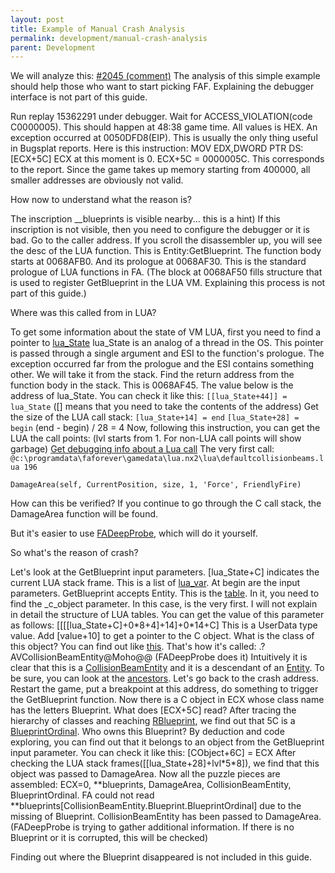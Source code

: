 ```yaml
---
layout: post
title: Example of Manual Crash Analysis
permalink: development/manual-crash-analysis
parent: Development
---
```


We will analyze this: [#2045 (comment)](https://github.com/FAForever/fa/issues/2045#issuecomment-924210717)
The analysis of this simple example should help those who want to start picking FAF.
Explaining the debugger interface is not part of this guide.

Run replay 15362291 under debugger. Wait for ACCESS_VIOLATION(code C0000005).
This should happen at 48:38 game time. All values is HEX.
An exception occurred at 0050DFD8(EIP).
This is usually the only thing useful in Bugsplat reports.
Here is this instruction: MOV EDX,DWORD PTR DS:[ECX+5C]
ECX at this moment is 0. ECX+5C = 0000005C. This corresponds to the report.
Since the game takes up memory starting from 400000, all smaller addresses are obviously not valid.

How now to understand what the reason is?

The inscription \_\_blueprints is visible nearby... this is a hint)
If this inscription is not visible, then you need to configure the debugger or it is bad.
Go to the caller address. If you scroll the disassembler up, you will see the desc of the LUA function.
This is Entity:GetBlueprint. The function body starts at 0068AFB0.
And its prologue at 0068AF30. This is the standard prologue of LUA functions in FA.
(The block at 0068AF50 fills structure that is used to register GetBlueprint in the LUA VM.
Explaining this process is not part of this guide.)

Where was this called from in LUA?

To get some information about the state of VM LUA, first you need to find a pointer to [lua_State](https://github.com/FAForever/FA-Binary-Patches/blob/360ed5705940bc80fde52aedf3b3afdb2586e57c/sections/include/moho.h#L167)
lua_State is an analog of a thread in the OS.
This pointer is passed through a single argument and ESI to the function's prologue.
The exception occurred far from the prologue and the ESI contains something other.
We will take it from the stack. Find the return address from the function body in the stack. This is 0068AF45.
The value below is the address of lua_State. You can check it like this: `[[lua_State+44]] = lua_State`
([] means that you need to take the contents of the address)
Get the size of the LUA call stack:
`[lua_State+14] = end`
`[lua_State+28] = begin`
(end - begin) / 28 = 4
Now, following this instruction, you can get the LUA the call points:
(lvl starts from 1. For non-LUA call points will show garbage)
[Get debugging info about a Lua call](https://github.com/FAForever/FA-Binary-Patches/blob/360ed5705940bc80fde52aedf3b3afdb2586e57c/sections/include/global.h#L9)
The very first call:
`@c:\programdata\faforever\gamedata\lua.nx2\lua\defaultcollisionbeams.lua 196`

```
DamageArea(self, CurrentPosition, size, 1, 'Force', FriendlyFire)
```

How can this be verified? If you continue to go through the C call stack, the DamageArea function will be found.

But it's easier to use [FADeepProbe](https://github.com/FAForever/FADeepProbe), which will do it yourself.

So what's the reason of crash?

Let's look at the GetBlueprint input parameters.
[lua_State+C] indicates the current LUA stack frame. This is a list of [lua_var](https://github.com/FAForever/FA-Binary-Patches/blob/360ed5705940bc80fde52aedf3b3afdb2586e57c/sections/include/moho.h#L147).
At begin are the input parameters. GetBlueprint accepts Entity. This is the [table](https://lua.org/source/5.0/lobject.h.html#Table).
In it, you need to find the \_c_object parameter. In this case, is the very first.
I will not explain in detail the structure of LUA tables.
You can get the value of this parameter as follows: [[[[lua_State+C]+0\*8+4]+14]+0\*14+C]
This is a UserData type value. Add [value+10] to get a pointer to the C object.
What is the class of this object? You can find out like [this](https://github.com/FAForever/FA-Binary-Patches/blob/360ed5705940bc80fde52aedf3b3afdb2586e57c/sections/include/global.h#L3).
That's how it's called: .?AVCollisionBeamEntity@Moho@@ (FADeepProbe does it)
Intuitively it is clear that this is a [CollisionBeamEntity](https://github.com/FAForever/fa/blob/7542596ea1c16be28615fdc40cc9bf9c8bb5481a/engine/Sim/CollisionBeamEntity.lua) and it is a descendant of an [Entity](https://github.com/FAForever/fa/blob/7542596ea1c16be28615fdc40cc9bf9c8bb5481a/engine/Sim/Entity.lua).
To be sure, you can look at the [ancestors](https://github.com/FAForever/FA-Binary-Patches/blob/360ed5705940bc80fde52aedf3b3afdb2586e57c/sections/include/global.h#L4).
Let's go back to the crash address.
Restart the game, put a breakpoint at this address, do something to trigger the GetBlueprint function.
Now there is a C object in ECX whose class name has the letters Blueprint. What does [ECX+5C] read?
After tracing the hierarchy of classes and reaching [RBlueprint](https://github.com/FAForever/FA-Binary-Patches/blob/360ed5705940bc80fde52aedf3b3afdb2586e57c/sections/include/moho.h#L308), we find out that 5C is a [BlueprintOrdinal](https://github.com/FAForever/FA-Binary-Patches/blob/360ed5705940bc80fde52aedf3b3afdb2586e57c/sections/include/moho.h#L316).
Who owns this Blueprint?
By deduction and code exploring, you can find out that it belongs to an object from the GetBlueprint input parameter.
You can check it like this: [CObject+6C] = ECX
After checking the LUA stack frames([[lua_State+28]+lvl\*5\*8]), we find that this object was passed to DamageArea.
Now all the puzzle pieces are assembled:
ECX=0, **blueprints, DamageArea, CollisionBeamEntity, BlueprintOrdinal.
FA could not read **blueprints[CollisionBeamEntity.Blueprint.BlueprintOrdinal] due to the missing of Blueprint.
CollisionBeamEntity has been passed to DamageArea.
(FADeepProbe is trying to gather additional information. If there is no Blueprint or it is corrupted, this will be checked)

Finding out where the Blueprint disappeared is not included in this guide.
